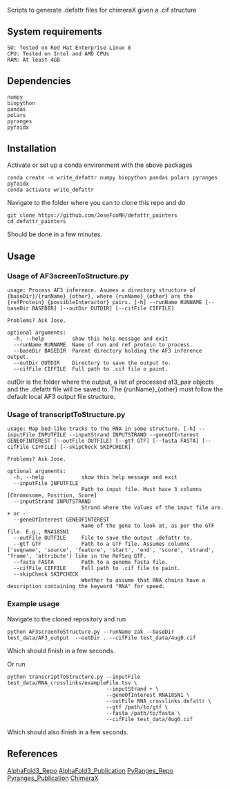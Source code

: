 Scripts to generate .defattr files for chimeraX given a .cif structure

## System requirements
    SO: Tested on Red Hat Enterprise Linux 8
    CPU: Tested on Intel and AMD CPUs
    RAM: At least 4GB

## Dependencies
    numpy
    biopython
    pandas
    polars
    pyranges
    pyfaidx

## Installation
Activate or set up a conda environment with the above packages

    conda create -n write_defattr numpy biopython pandas polars pyranges pyfaidx
    conda activate write_defattr


Navigate to the folder where you can to clone this repo and do

    git clone https://github.com/JoseFcoMH/defattr_painters
    cd defattr_painters


Should be done in a few minutes.    

## Usage

### Usage of AF3screenToStructure.py
    
    usage: Process AF3 inference. Asumes a directory structure of {baseDir}/{runName}_{other}, where {runName}_{other} are the {refProtein}_{possibleInteractor} pairs. [-h] --runName RUNNAME [--baseDir BASEDIR] [--outDir OUTDIR] [--cifFile CIFFILE]
    
    Problems? Ask Jose.
    
    optional arguments:
      -h, --help         show this help message and exit
      --runName RUNNAME  Name of run and ref protein to process.
      --baseDir BASEDIR  Parent directory holding the AF3 inference output.
      --outDir OUTDIR    Directory to save the output to.
      --cifFile CIFFILE  Full path to .cif file o paint.
    

outDir is the folder where the output, a list of processed af3_pair objects and the .defattr file will be saved to.
The {runName}\_{other} must follow the default local AF3 output file structure.

### Usage of transcriptToStructure.py
    
    usage: Map bed-like tracks to the RNA in some structure. [-h] --inputFile INPUTFILE --inputStrand INPUTSTRAND --geneOfInterest GENEOFINTEREST [--outFile OUTFILE] [--gtf GTF] [--fasta FASTA] [--cifFile CIFFILE] [--skipCheck SKIPCHECK]
    
    Problems? Ask Jose.
    
    optional arguments:
      -h, --help            show this help message and exit
      --inputFile INPUTFILE
                            Path to input file. Must hace 3 columns [Chromosome, Position, Score]
      --inputStrand INPUTSTRAND
                            Strand where the values of the input file are. + or -
      --geneOfInterest GENEOFINTEREST
                            Name of the gene to look at, as per the GTF file. E.g., RNA18SN1
      --outFile OUTFILE     File to save the output .defattr to.
      --gtf GTF             Path to a GTF file. Assumes columns ['seqname', 'source', 'feature', 'start', 'end', 'score', 'strand', 'frame', 'attribute'] like in the RefSeq GTF.
      --fasta FASTA         Path to a genome fasta file.
      --cifFile CIFFILE     Full path to .cif file to paint.
      --skipCheck SKIPCHECK
                            Whether to assume that RNA chains have a description containing the keyword "RNA" for speed.


### Example usage
Navigate to the cloned repository and run

    python AF3screenToStructure.py --runName zak --baseDir test_data/AF3_output  --outDir . --cifFile test_data/4ug0.cif

Which should finish in a few seconds. 

Or run
    
    python transcriptToStructure.py --inputFile test_data/RNA_crosslinks/exampleFile.tsv \
                                    --inputStrand + \
                                    --geneOfInterest RNA18SN1 \
                                    --outFile RNA_crosslinks.defattr \
                                    --gtf /path/to/gtf \
                                    --fasta /path/to/fasta \
                                    --cifFile test_data/4ug0.cif

Which should also finish in a few seconds.

## References

[AlphaFold3_Repo](https://github.com/google-deepmind/alphafold3)
[AlphaFold3_Publication](https://www.nature.com/articles/s41586-024-07487-w)
[PyRanges_Repo](https://github.com/pyranges/pyranges)
[Pyranges_Publication](https://academic.oup.com/bioinformatics/article/36/3/918/5543103)
[ChimeraX](https://onlinelibrary.wiley.com/doi/10.1002/pro.4792)
